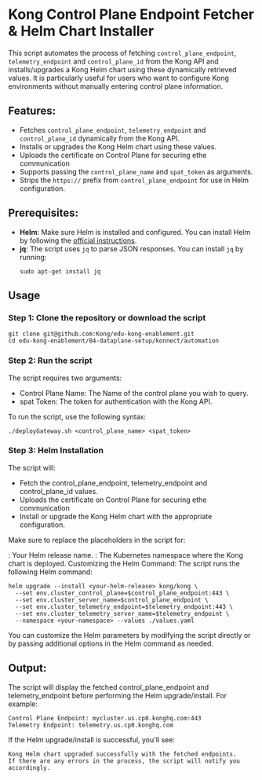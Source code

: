 # Kong Control Plane Endpoint Fetcher & Helm Chart Installer

This script automates the process of fetching `control_plane_endpoint`, `telemetry_endpoint` and `control_plane_id` from the Kong API and installs/upgrades a Kong Helm chart using these dynamically retrieved values. It is particularly useful for users who want to configure Kong environments without manually entering control plane information.

## Features:
- Fetches `control_plane_endpoint`, `telemetry_endpoint` and `control_plane_id` dynamically from the Kong API.
- Installs or upgrades the Kong Helm chart using these values.
- Uploads the certificate on Control Plane for securing ethe communication
- Supports passing the `control_plane_name` and `spat_token` as arguments.
- Strips the `https://` prefix from `control_plane_endpoint` for use in Helm configuration.

## Prerequisites:
- **Helm**: Make sure Helm is installed and configured. You can install Helm by following the [official instructions](https://helm.sh/docs/intro/install/).
- **jq**: The script uses `jq` to parse JSON responses. You can install `jq` by running:
  ```
  sudo apt-get install jq
  ```

## Usage 
### Step 1: Clone the repository or download the script

````
git clone git@github.com:Kong/edu-kong-enablement.git
cd edu-kong-enablement/04-dataplane-setup/konnect/automation
````


### Step 2: Run the script

The script requires two arguments:

- Control Plane Name: The Name of the control plane you wish to query.
- spat Token: The token for authentication with the Kong API.

To run the script, use the following syntax:

```
./deployGateway.sh <control_plane_name> <spat_token>
```

### Step 3: Helm Installation
The script will:

- Fetch the control_plane_endpoint, telemetry_endpoint and control_plane_id values.
- Uploads the certificate on Control Plane for securing ethe communication
- Install or upgrade the Kong Helm chart with the appropriate configuration.

Make sure to replace the placeholders in the script for:

<your-helm-release>: Your Helm release name.
<your-namespace>: The Kubernetes namespace where the Kong chart is deployed.
Customizing the Helm Command:
The script runs the following Helm command:

```
helm upgrade --install <your-helm-release> kong/kong \
  --set env.cluster_control_plane=$control_plane_endpoint:443 \
  --set env.cluster_server_name=$control_plane_endpoint \
  --set env.cluster_telemetry_endpoint=$telemetry_endpoint:443 \
  --set env.cluster_telemetry_server_name=$telemetry_endpoint \
  --namespace <your-namespace> --values ./values.yaml
```
You can customize the Helm parameters by modifying the script directly or by passing additional options in the Helm command as needed.

## Output:
The script will display the fetched control_plane_endpoint and telemetry_endpoint before performing the Helm upgrade/install. For example:

```
Control Plane Endpoint: mycluster.us.cp0.konghq.com:443
Telemetry Endpoint: telemetry.us.cp0.konghq.com
```

If the Helm upgrade/install is successful, you'll see:

```
Kong Helm chart upgraded successfully with the fetched endpoints.
If there are any errors in the process, the script will notify you accordingly.
```
